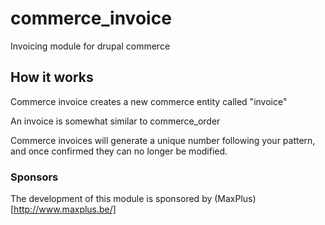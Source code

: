# commerce_invoice
Invoicing module for drupal commerce

## How it works
Commerce invoice creates a new commerce entity called "invoice"

An invoice is somewhat similar to commerce_order

Commerce invoices will generate a unique number following your pattern, and once confirmed they can no longer be modified.

### Sponsors

The development of this module is sponsored by (MaxPlus)[http://www.maxplus.be/]
